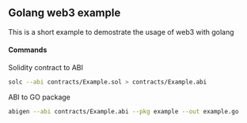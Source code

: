 ## Golang web3 example

This is a short example to demostrate the usage of web3 with golang

#### Commands 

Solidity contract to ABI

````bash
solc --abi contracts/Example.sol > contracts/Example.abi
````
ABI to GO package

```bash
abigen --abi contracts/Example.abi --pkg example --out example.go
```